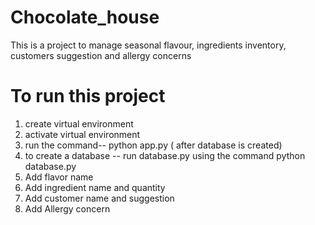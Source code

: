 # Chocolate_house
This is a project to manage seasonal flavour, ingredients inventory, customers suggestion and allergy concerns
# To run this project
1) create virtual environment
2) activate virtual environment
3) run the command-- python app.py ( after database is created)
4) to create a database -- run database.py using the command python database.py
5) Add flavor name
6) Add ingredient name and quantity
7) Add customer name and suggestion
8) Add Allergy concern 
